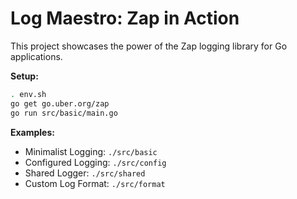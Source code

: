 # Log Maestro: Zap in Action

This project showcases the power of the Zap logging library for Go applications.


**Setup:**

```bash
. env.sh
go get go.uber.org/zap
go run src/basic/main.go 
```


**Examples:**

* Minimalist Logging: `./src/basic`
* Configured Logging: `./src/config`
* Shared Logger: `./src/shared`
* Custom Log Format: `./src/format`